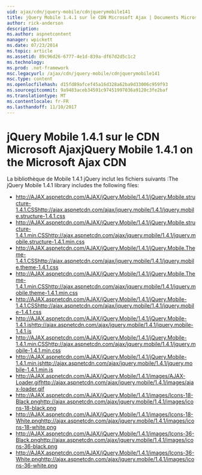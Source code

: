 ```yaml
---
uid: ajax/cdn/jquery-mobile/cdnjquerymobile141
title: jQuery Mobile 1.4.1 sur le CDN Microsoft Ajax | Documents Microsoft
author: rick-anderson
description: 
ms.author: aspnetcontent
manager: wpickett
ms.date: 07/23/2014
ms.topic: article
ms.assetid: 89c96d26-6777-4e1d-839a-df67d2d5c1c2
ms.technology: 
ms.prod: .net-framework
msc.legacyurl: /ajax/cdn/jquery-mobile/cdnjquerymobile141
msc.type: content
ms.openlocfilehash: d15fd89afcef45a16d328a62ba9d33006c959f93
ms.sourcegitcommit: 9a9483aceb34591c97451997036a9120c3fe2baf
ms.translationtype: MT
ms.contentlocale: fr-FR
ms.lasthandoff: 11/10/2017
---
```

<a name="jquery-mobile-141-on-the-microsoft-ajax-cdn"></a><span data-ttu-id="767ca-102">jQuery Mobile 1.4.1 sur le CDN Microsoft Ajax</span><span class="sxs-lookup"><span data-stu-id="767ca-102">jQuery Mobile 1.4.1 on the Microsoft Ajax CDN</span></span>
====================
<span data-ttu-id="767ca-103">La bibliothèque de Mobile 1.4.1 jQuery inclut les fichiers suivants :</span><span class="sxs-lookup"><span data-stu-id="767ca-103">The jQuery Mobile 1.4.1 library includes the following files:</span></span>

- <span data-ttu-id="767ca-104">http://AJAX.aspnetcdn.com/AJAX/jQuery.Mobile/1.4.1/jQuery.Mobile.structure-1.4.1.CSS</span><span class="sxs-lookup"><span data-stu-id="767ca-104">http://ajax.aspnetcdn.com/ajax/jquery.mobile/1.4.1/jquery.mobile.structure-1.4.1.css</span></span>
- <span data-ttu-id="767ca-105">http://AJAX.aspnetcdn.com/AJAX/jQuery.Mobile/1.4.1/jQuery.Mobile.structure-1.4.1.min.CSS</span><span class="sxs-lookup"><span data-stu-id="767ca-105">http://ajax.aspnetcdn.com/ajax/jquery.mobile/1.4.1/jquery.mobile.structure-1.4.1.min.css</span></span>
- <span data-ttu-id="767ca-106">http://AJAX.aspnetcdn.com/AJAX/jQuery.Mobile/1.4.1/jQuery.Mobile.Theme-1.4.1.CSS</span><span class="sxs-lookup"><span data-stu-id="767ca-106">http://ajax.aspnetcdn.com/ajax/jquery.mobile/1.4.1/jquery.mobile.theme-1.4.1.css</span></span>
- <span data-ttu-id="767ca-107">http://AJAX.aspnetcdn.com/AJAX/jQuery.Mobile/1.4.1/jQuery.Mobile.Theme-1.4.1.min.CSS</span><span class="sxs-lookup"><span data-stu-id="767ca-107">http://ajax.aspnetcdn.com/ajax/jquery.mobile/1.4.1/jquery.mobile.theme-1.4.1.min.css</span></span>
- <span data-ttu-id="767ca-108">http://AJAX.aspnetcdn.com/AJAX/jQuery.Mobile/1.4.1/jQuery.Mobile-1.4.1.CSS</span><span class="sxs-lookup"><span data-stu-id="767ca-108">http://ajax.aspnetcdn.com/ajax/jquery.mobile/1.4.1/jquery.mobile-1.4.1.css</span></span>
- <span data-ttu-id="767ca-109">http://AJAX.aspnetcdn.com/AJAX/jQuery.Mobile/1.4.1/jQuery.Mobile-1.4.1.js</span><span class="sxs-lookup"><span data-stu-id="767ca-109">http://ajax.aspnetcdn.com/ajax/jquery.mobile/1.4.1/jquery.mobile-1.4.1.js</span></span>
- <span data-ttu-id="767ca-110">http://AJAX.aspnetcdn.com/AJAX/jQuery.Mobile/1.4.1/jQuery.Mobile-1.4.1.min.CSS</span><span class="sxs-lookup"><span data-stu-id="767ca-110">http://ajax.aspnetcdn.com/ajax/jquery.mobile/1.4.1/jquery.mobile-1.4.1.min.css</span></span>
- <span data-ttu-id="767ca-111">http://AJAX.aspnetcdn.com/AJAX/jQuery.Mobile/1.4.1/jQuery.Mobile-1.4.1.min.js</span><span class="sxs-lookup"><span data-stu-id="767ca-111">http://ajax.aspnetcdn.com/ajax/jquery.mobile/1.4.1/jquery.mobile-1.4.1.min.js</span></span>
- <span data-ttu-id="767ca-112">http://AJAX.aspnetcdn.com/AJAX/jQuery.Mobile/1.4.1/images/AJAX-Loader.gif</span><span class="sxs-lookup"><span data-stu-id="767ca-112">http://ajax.aspnetcdn.com/ajax/jquery.mobile/1.4.1/images/ajax-loader.gif</span></span>
- <span data-ttu-id="767ca-113">http://AJAX.aspnetcdn.com/AJAX/jQuery.Mobile/1.4.1/images/Icons-18-Black.png</span><span class="sxs-lookup"><span data-stu-id="767ca-113">http://ajax.aspnetcdn.com/ajax/jquery.mobile/1.4.1/images/icons-18-black.png</span></span>
- <span data-ttu-id="767ca-114">http://AJAX.aspnetcdn.com/AJAX/jQuery.Mobile/1.4.1/images/Icons-18-White.png</span><span class="sxs-lookup"><span data-stu-id="767ca-114">http://ajax.aspnetcdn.com/ajax/jquery.mobile/1.4.1/images/icons-18-white.png</span></span>
- <span data-ttu-id="767ca-115">http://AJAX.aspnetcdn.com/AJAX/jQuery.Mobile/1.4.1/images/Icons-36-Black.png</span><span class="sxs-lookup"><span data-stu-id="767ca-115">http://ajax.aspnetcdn.com/ajax/jquery.mobile/1.4.1/images/icons-36-black.png</span></span>
- <span data-ttu-id="767ca-116">http://AJAX.aspnetcdn.com/AJAX/jQuery.Mobile/1.4.1/images/Icons-36-White.png</span><span class="sxs-lookup"><span data-stu-id="767ca-116">http://ajax.aspnetcdn.com/ajax/jquery.mobile/1.4.1/images/icons-36-white.png</span></span>

